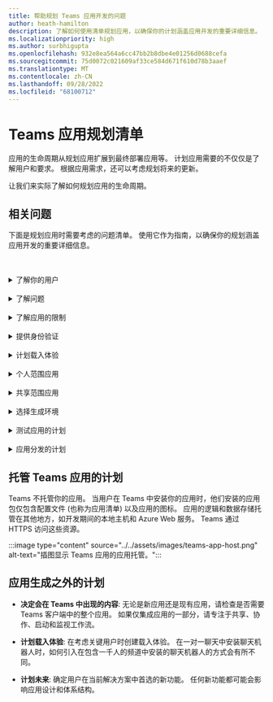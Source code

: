 ```yaml
---
title: 帮助规划 Teams 应用开发的问题
author: heath-hamilton
description: 了解如何使用清单规划应用，以确保你的计划涵盖应用开发的重要详细信息。 规划应用的生命周期。 计划托管 Teams 应用。
ms.localizationpriority: high
ms.author: surbhigupta
ms.openlocfilehash: 932e8ea564a6cc47bb2b8dbe4e01256d0688cefa
ms.sourcegitcommit: 75d0072c021609af33ce584d671f610d78b3aaef
ms.translationtype: MT
ms.contentlocale: zh-CN
ms.lasthandoff: 09/28/2022
ms.locfileid: "68100712"
---
```

# <a name="teams-app-planning-checklist"></a>Teams 应用规划清单

应用的生命周期从规划应用扩展到最终部署应用等。 计划应用需要的不仅仅是了解用户和要求。 根据应用需求，还可以考虑规划将来的更新。

让我们来实际了解如何规划应用的生命周期。

## <a name="relevant-questions"></a>相关问题

下面是规划应用时需要考虑的问题清单。 使用它作为指南，以确保你的规划涵盖应用开发的重要详细信息。

<br>
<br>
<details>
<summary>了解你的用户</summary>

了解用户及其关注点是 Teams 应用提供帮助的第一个指标。 围绕问题构建用例，确定应用如何解决该问题，并绘制解决方案。 有关详细信息，请参阅[了解用例](understand-use-cases.md)。

| # | 考虑… |
| --- | --- |
| 1 | 用户是否主要是移动客户端上的一线工作人员? |
| 2 | 是否希望许多外部用户需要访问你的应用? |
| 3 | 他们是使用团队和频道，还是主要使用群组聊天? |
| 4 | 主要用户在技术上有多先进？ |
| 5 | 需要全面的载入体验，还是需要一些指导性的建议? |

</details>
<br>
<details>
<summary>了解问题</summary>

| # | 考虑… |
|--- | --- |
| 1 | 用户使用的当前状态系统的优缺点是什么? |
| 2 | 用户要解决所面临的哪些问题? |
| 3 | 用户在当前工作方式中喜欢和热爱哪些特点或功能? |

</details>
<br>
<details>
<summary>了解应用的限制</summary>

| # | 考虑… |
| --- | --- |
| 1 | 当前应用在后端集成方面有哪些挑战? |
| 2 | 谁拥有后端数据 - 内部或第三方? |
| 3 | 是否有影响应用运行的防火墙? |
| 4 | 是否有 API 来访问应用运行所需的数据? |

</details>
<br>
<details>
<summary>提供身份验证</summary>

身份验证就是验证应用用户以及保护应用和应用用户免受无端访问。 可以使用适用于应用的身份验证方法来验证想要使用 Teams 应用的应用用户。 有关详细信息，请参阅[对 Microsoft Teams 中的用户进行身份验证](../authentication/authentication.md)。

| # | 考虑…|
|--- | --- |
| 1 | 用户是否会根据其角色访问不同的数据视图? |
| 2 | 是否涉及客户内容？ |
| 3 | 交互是否也基于用户角色? |
| 4 | 外部用户是否将访问该应用? |

</details>
<br>
<details>
<summary>计划载入体验</summary>

构建出色的 Teams 应用就是寻找满足用户需求的正确功能组合的过程。 若要为用户提供无缝的载入体验，可以创建一个分步指南来说明如何处理应用。 例如，请参阅[创建 Teams 对话机器人](../../sbs-teams-conversation-bot.yml)。

| # | 考虑… |
| --- | --- |
| 1 | 当用户首次在频道中配置选项卡时会发生什么情况? |
| 2 | 如果使用消息扩展共享卡片，是否有必要向了解详细信息页面添加一个小链接，以帮助向用户介绍你的应用还可以执行哪些操作？ |
| 3 | 你是否希望大多数人已经对你的应用有了一些了解，或者已经在其他情况下使用过你的服务? |
| 4 | 他们是否在事先不知情的情况下进入你的应用? |

</details>
<br>
<details>
<summary>个人范围应用</summary>

| # | 考虑… |
| --- | --- |
| 1 | 出于隐私或其他原因，是否需要与应用进行一对一交互? 例如，检查剩余余额或其他私有信息。 |
| 2 | 可能没有任何共同 Teams 的用户之间是否会进行协作? 例如，查找公司中即将发生的组织范围活动。 |
| 3 | 是否存在需要在整个 Teams 应用体验中向用户发送的任何个性化通知或消息？ |

</details>
<br>
<details>
<summary>共享范围应用</summary>

| # | 考虑… |
| --- | --- |
| 1 | Is the information presented by the app, either in tab or through a bot, relevant and useful for most of the members in a Team? For example, Scrum app. |
| 2 | 应用的上下文能否根据其添加到的团队而改变? 例如，Planner 的任务在不同的团队中是不同的。 |
| 3 | Is it possible that all members in a persona who need to collaborate are a part of a single team? For example, agents working on a ticket. |

</details>
<br>
<details>
<summary>选择生成环境</summary>

借助 Teams，可以选择最适合应用要求的生成环境。 使用 Teams 工具包或其他 SDK（如 C#、Blazor、Node.js 等）开始使用。 有关详细信息，请参阅[使用 Teams 功能规划应用](../app-fundamentals-overview.md)。

建议: 可帮助根据应用需求选择正确环境的选项。
</details>
<br>
<details>
<summary>测试应用的计划</summary>

将应用与 Microsoft Teams 集成后，必须在发布应用之前对其进行测试。 最终目标是为应用获取尽可能多的用户，因此，请确保在用户可以使用的多个设备上测试应用。 有关详细信息，请参阅[测试应用](../build-and-test/test-app-overview.md)。

建议: 有助于确定应用最佳测试环境的选项。
</details>
<br>
<details>
<summary>应用分发的计划</summary>

你可以将 Microsoft Teams 应用提供给个人、团队、组织或想要使用它的任何人。 分发方式取决于多种因素，包括用户的需求、业务和技术要求以及应用的目标。 有关详细信息，请参阅[分发 Microsoft Teams 应用](../deploy-and-publish/apps-publish-overview.md)。

建议: 有助于确定最佳分发模型的选项。

</details>

## <a name="plan-for-hosting-your-teams-app"></a>托管 Teams 应用的计划

Teams 不托管你的应用。 当用户在 Teams 中安装你的应用时，他们安装的应用包仅包含配置文件 (也称为应用清单) 以及应用的图标。 应用的逻辑和数据存储托管在其他地方，如开发期间的本地主机和 Azure Web 服务。 Teams 通过 HTTPS 访问这些资源。

:::image type="content" source="../../assets/images/teams-app-host.png" alt-text="插图显示 Teams 应用的应用托管。":::

## <a name="plan-beyond-app-building"></a>应用生成之外的计划

- **决定会在 Teams 中出现的内容**: 无论是新应用还是现有应用，请检查是否需要 Teams 客户端中的整个应用。 如果仅集成应用的一部分，请专注于共享、协作、启动和监视工作流。

- **计划载入体验**: 在考虑关键用户时创建载入体验。 在一对一聊天中安装聊天机器人时，如何引入在包含一千人的频道中安装的聊天机器人的方式会有所不同。

- **计划未来**: 确定用户在当前解决方案中首选的新功能。 任何新功能都可能会影响应用设计和体系结构。
